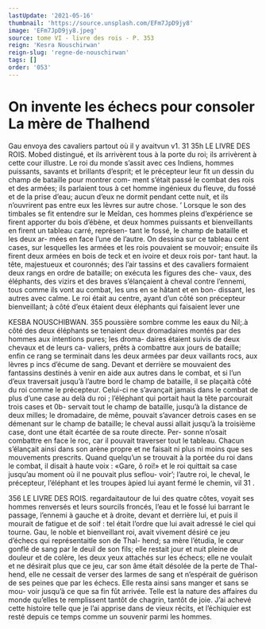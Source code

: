 ```yaml
---
lastUpdate: '2021-05-16'
thumbnail: 'https://source.unsplash.com/EFm7JpD9jy8'
image: 'EFm7JpD9jy8.jpeg'
source: tome VI - livre des rois - P. 353
reign: 'Kesra Nouschirwan'
reign-slug: 'regne-de-nouschirwan'
tags: []
order: '053'
---
```


# On invente les échecs pour consoler La mère de Thalhend

Gau envoya des cavaliers partout où il y avaitvun
v1. 31
35h LE LIVRE DES ROIS.
Mobed distingué, et ils arrivèrent tous à la porte du
roi; ils arrivèrent à cette cour illustre. Le roi du monde s’assit avec ces Indiens, hommes puissants, savants et brillants d’esprit; et le précepteur leur fit
un dessin du champ de bataille pour montrer com- ment s’était passé le combat des rois et des armées;
ils parlaient tous à cet homme ingénieux du fleuve, du fossé et de la prise d’eau; aucun d’eux ne dormit pendant cette nuit, et ils n’ouvrirent pas entre eux
les lèvres sur autre chose. ’
Lorsque le son des timbales se fit entendre sur le
Meîdan, ces hommes pleins d’expérience se firent
apporter du bois d’ébène, et deux hommes puissants
et bienveillants en firent un tableau carré, représen-
tant le fossé, le champ de bataille et les deux ar-
mées en face l’une de l’autre. On dessina sur ce
tableau cent cases, sur lesquelles les armées et les
rois pouvaient se mouvoir; ensuite ils firent deux
armées en bois de teck et en ivoire et deux rois por-
tant haut. la tête, majestueux et couronnés; des l’air
tassins et des cavaliers formaient deux rangs en
ordre de bataille; on exécuta les figures des che-
vaux, des éléphants, des vizirs et des braves s’élançaient à cheval contre l’ennemi, tous comme
ils vont au combat, les uns en se hâtant et en bon- dissant, les autres avec calme. Le roi était au centre, ayant d’un côté son précepteur bienveillant; à côté
d’eux étaient deux éléphants qui faisaient lever une

KESBA NOUSCHIBWAN. 355 poussière sombre comme les eaux du Nil;.à côté des
deux éléphants se tenaient deux dromadaires montés
par des hommes aux intentions pures; les droma- daires étaient suivis de deux chevaux et de leurs ca- valiers, prêts à combattre aux jours de bataille; enfin ce rang se terminait dans les deux armées par deux vaillants rocs, aux lèvres p incs d’écume de
sang. Devant et derrière se mouvaient des fantassins destinés à venir en aide aux autres dans le combat,
et si l’un d’eux traversait jusqu’à l’autre bord le
champ de bataille, il se plaçaità côté du roi comme
le précepteur. Celui-ci ne s’avançait jamais dans le combat de plus d’une case au delà du roi ; l’éléphant
qui portait haut la tête parcourait trois cases et 0b- servait tout le champ de bataille, jusqu’à la distance
de deux milles; le dromadaire, de même, pouvait s’avancer detrois cases en se démenant sur le champ
de bataille; le cheval aussi allait jusqu’à la troisième
case, dont une était écartée de sa route directe. Per- sonne n’osait combattre en face le roc, car il pouvait traverser tout le tableau. Chacun s’élançait ainsi
dans son arène propre et ne faisait ni plus ni moins que ses mouvements prescrits. Quand quelqu’un se trouvait à la portée du roi dans le combat, il disait
à haute voix : «Gare, ô roi!» et le roi quittait sa
case jusqu’au moment où il ne pouvait plus seflou- voir’; l’autre roi, le cheval, le précepteur, l’éléphant
et les troupes àpied lui ayant fermé le chemin, vil 31 .

356 LE LIVRE DES ROIS. regardaitautour de lui des quatre côtes, voyait ses hommes renversés et leurs sourcils froncés, l’eau et
le fossé lui barrant le passage, l’ennemi à gauche et
à droite, devant et derrière lui, et puis il mourait de fatigue et de soif : tel était l’ordre que lui avait adressé le ciel qui tourne.
Gau, le noble et bienveillant roi, avait vivement désiré ce jeu d’échecs qui représentaitle son de Thal-
hend; sa mère l’étudia, le cœur gonflé de sang par
le deuil de son fils; elle restait jour et nuit pleine de douleur et de colère, les deux yeux attachés sur
les échecs; elle ne voulait et ne désirait plus que ce
jeu, car son âme était désolée de la perte de Thal-
hend, elle ne cessait de verser des larmes de sang et n’espérait de guérison de ses peines que par les
échecs. Elle resta ainsi sans manger et sans se mou- voir jusqu’à ce que sa fin fût arrivée. Telle est la
nature des affaires du monde qu’elles te remplissent tantôt de chagrin, tantôt de joie.
J’ai achevé cette histoire telle que je l’ai apprise
dans de vieux récits, et l’échiquier est resté depuis
ce temps comme un souvenir parmi les hommes.
